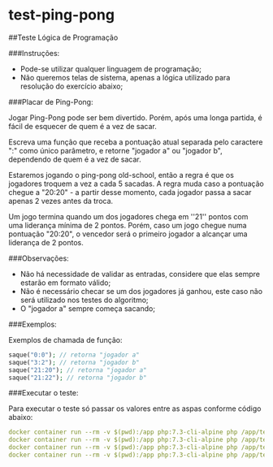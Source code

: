 # test-ping-pong

##Teste Lógica de Programação

###Instruções:

- Pode-se utilizar qualquer linguagem de programação;
- Não queremos telas de sistema, apenas a lógica utilizado para resolução do exercício abaixo;

###Placar de Ping-Pong:

Jogar Ping-Pong pode ser bem divertido. Porém, após uma longa partida, é fácil de esquecer de quem é a vez de sacar.

Escreva uma função que receba a pontuação atual separada pelo caractere ":" como único parâmetro, e retorne "jogador a" ou "jogador b", dependendo de quem é a vez de sacar.

Estaremos jogando o ping-pong old-school, então a regra é que os jogadores troquem a vez a cada 5 sacadas. A regra muda caso a pontuação chegue a "20:20" - a partir desse momento, cada jogador passa a sacar apenas 2 vezes antes da troca.

Um jogo termina quando um dos jogadores chega em ''21'' pontos com uma liderança mínima de 2 pontos. Porém, caso um jogo chegue numa pontuação "20:20", o vencedor será o primeiro jogador a alcançar uma liderança de 2 pontos.

###Observações:

- Não há necessidade de validar as entradas, considere que elas sempre estarão em formato válido;
- Não é necessário checar se um dos jogadores já ganhou, este caso não será utilizado nos testes do algoritmo;
- O "jogador a" sempre começa sacando;

###Exemplos:

Exemplos de chamada de função:
```php
saque("0:0"); // retorna "jogador a"
saque("3:2"); // retorna "jogador b"
saque("21:20"); // retorna "jogador a"
saque("21:22"); // retorna "jogador b"
```

###Executar o teste:

Para executar o teste só passar os valores entre as aspas conforme código abaixo:
```yaml
docker container run --rm -v $(pwd):/app php:7.3-cli-alpine php /app/test.php "0:0"
docker container run --rm -v $(pwd):/app php:7.3-cli-alpine php /app/test.php "3:2"
docker container run --rm -v $(pwd):/app php:7.3-cli-alpine php /app/test.php "21:20"
docker container run --rm -v $(pwd):/app php:7.3-cli-alpine php /app/test.php "21:22"
```
